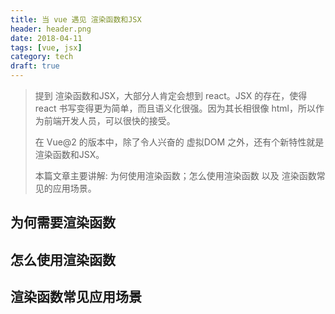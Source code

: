 ```yaml
---
title: 当 vue 遇见 渲染函数和JSX
header: header.png
date: 2018-04-11
tags: [vue, jsx]
category: tech
draft: true
---
```

> 提到 渲染函数和JSX，大部分人肯定会想到 react。JSX 的存在，使得 react 书写变得更为简单，而且语义化很强。因为其长相很像 html，所以作为前端开发人员，可以很快的接受。
>
> 在 Vue@2 的版本中，除了令人兴奋的 虚拟DOM 之外，还有个新特性就是 渲染函数和JSX。
>
> 本篇文章主要讲解: 为何使用渲染函数；怎么使用渲染函数 以及 渲染函数常见的应用场景。

## 为何需要渲染函数

## 怎么使用渲染函数

## 渲染函数常见应用场景
